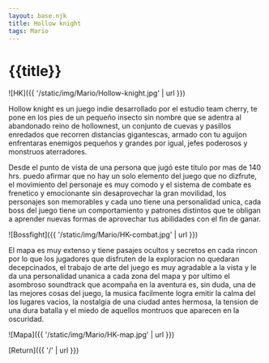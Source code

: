 ```yaml
---
layout: base.njk
title: Hollow knight
tags: Mario
---
```


# {{title}}

![HK]({{ '/static/img/Mario/Hollow-knight.jpg' | url }})

Hollow knight es un juego indie desarrollado por el estudio team cherry, te pone en los pies de un pequeño insecto sin nombre que se adentra al abandonado reino de hollownest, un conjunto de cuevas y pasillos enredados que recorren distancias gigantescas, armado con tu aguijon enfrentaras enemigos pequeños y grandes por igual, jefes poderosos y monstruos aterradores.

Desde el punto de vista de una persona que jugó este titulo por mas de 140 hrs. puedo afirmar que no hay un solo elemento del juego que no dizfrute, el movimiento del personaje es muy comodo y el sistema de combate es frenetico y emocionante sin desaprovechar la gran movilidad, los personajes son memorables y cada uno tiene una personalidad unica, cada boss del juego tiene un comportamiento y patrones distintos que te obligan a aprender nuevas formas de aprovechar tus abilidades con el fin de ganar.

![Bossfight]({{ '/static/img/Mario/HK-combat.jpg' | url }})

El mapa es muy extenso y tiene pasajes ocultos y secretos en cada rincon por lo que los jugadores que disfruten de la exploracion no quedaran decepcinados, el trabajo de arte del juego es muy agradable a la vista y le da una personalidad unanica a cada zona del mapa y por ultimo el asombroso soundtrack que acompaña en la aventura es, sin duda, una de las mejores cosas del juego, la musica facilmente logra emitir la calma del los lugares vacios, la nostalgia de una ciudad antes hermosa, la tension de una dura batalla y el miedo de aquellos montruos que aparecen en la oscuridad.

![Mapa]({{ '/static/img/Mario/HK-map.jpg' | url }})

[Return]({{ '/' | url }})